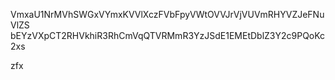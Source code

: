 VmxaU1NrMVhSWGxVYmxKVVlXczFVbFpyVWtOVVJrVjVUVmRHYVZJeFNuVlZS
bEYzVXpCT2RHVkhiR3RhCmVqQTVRMmR3YzJSdE1EMEtDblZ3Y2c9PQoKc2xs

zfx